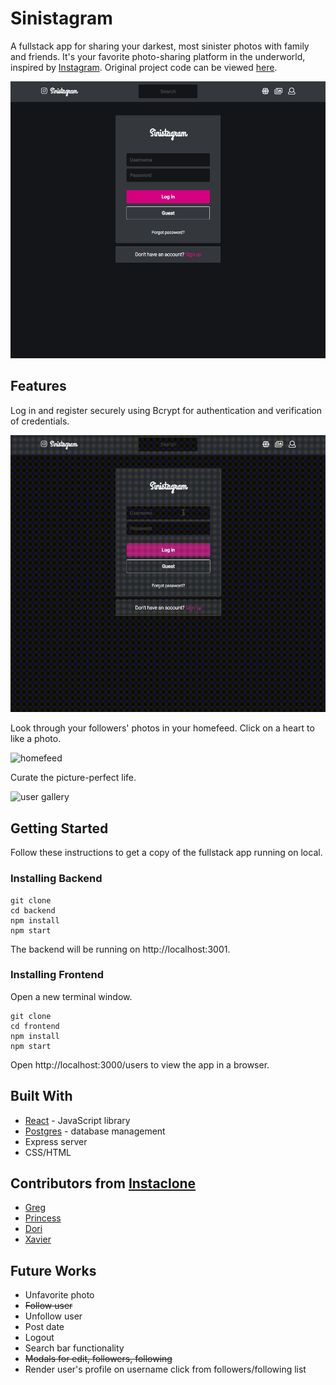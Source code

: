 # Sinistagram 

A fullstack app for sharing your darkest, most sinister photos with family and friends. It's your favorite photo-sharing platform in the underworld, inspired by [Instagram](https://www.instagram.com/). Original project code can be viewed [here](https://github.com/helencho/insta-clone).  


![homescreen](./public/home.png)


## Features 

Log in and register securely using Bcrypt for authentication and verification of credentials. 

![ursula login](./public/login-ursula.gif)


Look through your followers' photos in your homefeed. Click on a heart to like a photo. 

![homefeed](./public/home.gif)


Curate the picture-perfect life. 

![user gallery](./public/gallery.gif)


## Getting Started

Follow these instructions to get a copy of the fullstack app running on local.



### Installing Backend

```
git clone
cd backend
npm install
npm start
```

The backend will be running on http://localhost:3001. 


### Installing Frontend

Open a new terminal window.

```
git clone
cd frontend 
npm install
npm start 
```


Open http://localhost:3000/users to view the app in a browser.



## Built With
* [React](https://reactjs.org/) - JavaScript library 
* [Postgres](https://www.postgresql.org/) - database management 
* Express server
* CSS/HTML 


## Contributors from [Instaclone](https://github.com/helencho/insta-clone)
* [Greg](https://github.com/davisgreg1)
* [Princess](https://github.com/princessguerrero) 
* [Dori](https://github.com/doriguzman) 
* [Xavier](https://github.com/XavierC4Q)


## Future Works 
* Unfavorite photo 
* ~~Follow user~~
* Unfollow user 
* Post date 
* Logout 
* Search bar functionality 
* ~~Modals for edit, followers, following~~
* Render user's profile on username click from followers/following list 
